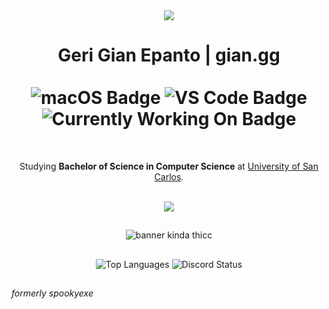 <div align="center">
  <a href="https://skillicons.dev">
    <img src="https://skillicons.dev/icons?i=html,css,js,ts,react,nextjs,tailwind,nodejs,php,python,c,arduino" />
  </a>
  
  <h1>
    Geri Gian Epanto | gian.gg
    <br /><br />
    <img src="https://img.shields.io/badge/MacOS--white?style=for-the-badge" alt="macOS Badge" />
    <img src="https://img.shields.io/badge/VS_Code-VS-blue?style=for-the-badge" alt="VS Code Badge" />
    <img src="https://img.shields.io/badge/currently_working_on-jiji-violet?style=for-the-badge" alt="Currently Working On Badge" />
  </h1>
  <br />

  Studying <strong>Bachelor of Science in Computer Science</strong> at <a href="https://usc.edu.ph/">University of San Carlos</a>.
  <br />
  <br />

  <a href="https://skillicons.dev">
    <img src="https://skillicons.dev/icons?i=figma,vercel,netlify,firebase,mysql,notion,git,github,postman,vscode" />
  </a>

##
![banner kinda thicc](https://github.com/user-attachments/assets/f3c2010b-9231-40dd-9d4e-40a8b7817e6e)
##

  <img src="https://github-readme-stats.vercel.app/api/top-langs/?username=gian-gg&layout=compact&theme=transparent&title_color=AFADAF&text_color=AFADAF&hide_border=true" alt="Top Languages" />
  <img src="https://discord.c99.nl/widget/theme-4/695491063946674236.png" alt="Discord Status" />
</div>

##
_formerly spookyexe_

